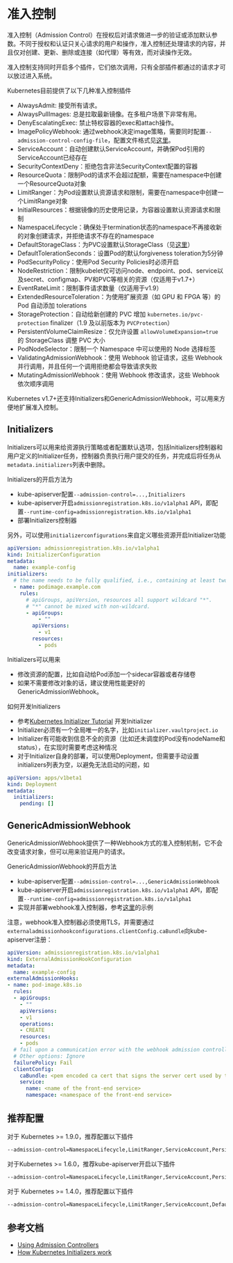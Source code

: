 # 准入控制

准入控制（Admission Control）在授权后对请求做进一步的验证或添加默认参数。不同于授权和认证只关心请求的用户和操作，准入控制还处理请求的内容，并且仅对创建、更新、删除或连接（如代理）等有效，而对读操作无效。

准入控制支持同时开启多个插件，它们依次调用，只有全部插件都通过的请求才可以放过进入系统。

Kubernetes目前提供了以下几种准入控制插件

- AlwaysAdmit: 接受所有请求。
- AlwaysPullImages: 总是拉取最新镜像。在多租户场景下非常有用。
- DenyEscalatingExec: 禁止特权容器的exec和attach操作。
- ImagePolicyWebhook: 通过webhook决定image策略，需要同时配置`--admission-control-config-file`，配置文件格式见[这里](https://kubernetes.io/docs/admin/admission-controllers/#configuration-file-format)。
- ServiceAccount：自动创建默认ServiceAccount，并确保Pod引用的ServiceAccount已经存在
- SecurityContextDeny：拒绝包含非法SecurityContext配置的容器
- ResourceQuota：限制Pod的请求不会超过配额，需要在namespace中创建一个ResourceQuota对象
- LimitRanger：为Pod设置默认资源请求和限制，需要在namespace中创建一个LimitRange对象
- InitialResources：根据镜像的历史使用记录，为容器设置默认资源请求和限制
- NamespaceLifecycle：确保处于termination状态的namespace不再接收新的对象创建请求，并拒绝请求不存在的namespace
- DefaultStorageClass：为PVC设置默认StorageClass（见[这里](../concepts/persistent-volume.md#StorageClass)）
- DefaultTolerationSeconds：设置Pod的默认forgiveness toleration为5分钟
- PodSecurityPolicy：使用Pod Security Policies时必须开启
- NodeRestriction：限制kubelet仅可访问node、endpoint、pod、service以及secret、configmap、PV和PVC等相关的资源（仅适用于v1.7+）
- EventRateLimit：限制事件请求数量（仅适用于v1.9）
- ExtendedResourceToleration：为使用扩展资源（如 GPU 和 FPGA 等）的 Pod 自动添加 tolerations
- StorageProtection：自动给新创建的 PVC 增加 `kubernetes.io/pvc-protection` finalizer（1.9 及以前版本为 `PVCProtection`）
- PersistentVolumeClaimResize：仅允许设置 `allowVolumeExpansion=true` 的 StorageClass 调整 PVC 大小
- PodNodeSelector：限制一个 Namespace 中可以使用的 Node 选择标签
- ValidatingAdmissionWebhook：使用 Webhook 验证请求，这些 Webhook 并行调用，并且任何一个调用拒绝都会导致请求失败
- MutatingAdmissionWebhook：使用 Webhook 修改请求，这些 Webhook 依次顺序调用

Kubernetes v1.7+还支持Initializers和GenericAdmissionWebhook，可以用来方便地扩展准入控制。

## Initializers

Initializers可以用来给资源执行策略或者配置默认选项，包括Initializers控制器和用户定义的Initializer任务，控制器负责执行用户提交的任务，并完成后将任务从`metadata.initializers`列表中删除。

Initializers的开启方法为

- kube-apiserver配置`--admission-control=...,Initializers`
- kube-apiserver开启`admissionregistration.k8s.io/v1alpha1` API，即配置`--runtime-config=admissionregistration.k8s.io/v1alpha1`
- 部署Initializers控制器

另外，可以使用`initializerconfigurations`来自定义哪些资源开启Initializer功能

```yaml
apiVersion: admissionregistration.k8s.io/v1alpha1
kind: InitializerConfiguration
metadata:
  name: example-config
initializers:
  # the name needs to be fully qualified, i.e., containing at least two "."
  - name: podimage.example.com
    rules:
      # apiGroups, apiVersion, resources all support wildcard "*".
      # "*" cannot be mixed with non-wildcard.
      - apiGroups:
          - ""
        apiVersions:
          - v1
        resources:
          - pods
```

Initializers可以用来

- 修改资源的配置，比如自动给Pod添加一个sidecar容器或者存储卷
- 如果不需要修改对象的话，建议使用性能更好的GenericAdmissionWebhook。

如何开发Initializers

- 参考[Kubernetes Initializer Tutorial](https://github.com/kelseyhightower/kubernetes-initializer-tutorial) 开发Initializer
- Initializer必须有一个全局唯一的名字，比如`initializer.vaultproject.io`
- Initializer有可能收到信息不全的资源（比如还未调度的Pod没有nodeName和status），在实现时需要考虑这种情况
- 对于Initializer自身的部署，可以使用Deployment，但需要手动设置initializers列表为空，以避免无法启动的问题，如

```yaml
apiVersion: apps/v1beta1
kind: Deployment
metadata:
  initializers:
    pending: []
```

## GenericAdmissionWebhook

GenericAdmissionWebhook提供了一种Webhook方式的准入控制机制，它不会改变请求对象，但可以用来验证用户的请求。

GenericAdmissionWebhook的开启方法

- kube-apiserver配置`--admission-control=...,GenericAdmissionWebhook`
- kube-apiserver开启`admissionregistration.k8s.io/v1alpha1` API，即配置`--runtime-config=admissionregistration.k8s.io/v1alpha1`
- 实现并部署webhook准入控制器，参考[这里](https://github.com/caesarxuchao/example-webhook-admission-controller)的示例

注意，webhook准入控制器必须使用TLS，并需要通过`externaladmissionhookconfigurations.clientConfig.caBundle`向kube-apiserver注册：

```yaml
apiVersion: admissionregistration.k8s.io/v1alpha1
kind: ExternalAdmissionHookConfiguration
metadata:
  name: example-config
externalAdmissionHooks:
- name: pod-image.k8s.io
  rules:
  - apiGroups:
    - ""
    apiVersions:
    - v1
    operations:
    - CREATE
    resources:
    - pods
  # fail upon a communication error with the webhook admission controller
  # Other options: Ignore
  failurePolicy: Fail
  clientConfig:
    caBundle: <pem encoded ca cert that signs the server cert used by the webhook>
    service:
      name: <name of the front-end service>
      namespace: <namespace of the front-end service>
```

## 推荐配置

对于 Kubernetes >= 1.9.0，推荐配置以下插件

```sh
--admission-control=NamespaceLifecycle,LimitRanger,ServiceAccount,PersistentVolumeLabel,DefaultStorageClass,DefaultTolerationSeconds,MutatingAdmissionWebhook,ValidatingAdmissionWebhook,ResourceQuota
```

对于Kubernetes >= 1.6.0，推荐kube-apiserver开启以下插件

```sh
--admission-control=NamespaceLifecycle,LimitRanger,ServiceAccount,PersistentVolumeLabel,DefaultStorageClass,ResourceQuota,DefaultTolerationSeconds
```

对于 Kubernetes >= 1.4.0，推荐配置以下插件

```sh
--admission-control=NamespaceLifecycle,LimitRanger,ServiceAccount,DefaultStorageClass,ResourceQuota
```

## 参考文档

- [Using Admission Controllers](https://kubernetes.io/docs/admin/admission-controllers/)
- [How Kubernetes Initializers work](https://medium.com/google-cloud/how-kubernetes-initializers-work-22f6586e1589)
